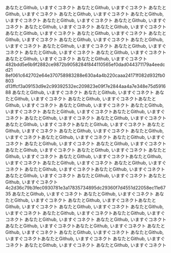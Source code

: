 あなたとGithub, いますぐコネクト あなたとGithub, いますぐコネクト あなたとGithub, いますぐコネクト あなたとGithub, いますぐコネクト あなたとGithub, いますぐコネクト あなたとGithub, いますぐコネクト あなたとGithub, いますぐコネクト あなたとGithub, いますぐコネクト あなたとGithub, いますぐコネクト あなたとGithub, いますぐコネクト あなたとGithub, いますぐコネクト あなたとGithub, いますぐコネクト あなたとGithub, いますぐコネクト あなたとGithub, いますぐコネクト あなたとGithub, いますぐコネクト あなたとGithub, いますぐコネクト あなたとGithub, いますぐコネクト あなたとGithub, いますぐコネクト あなたとGithub, いますぐコネクト あなたとGithub, いますぐコネクト 482bdd5e6b9f2882ce9872b9058284f844110565ef0dad044371179a4eedcd21 8ef061c642702e64e370758983288e630a4a4b220caaa24171f082d932fb0803 d13ffcf3a09153d9e2c99392532ec209823e09f7e2844aa4a7e348e75d591688
あなたとGithub, いますぐコネクト あなたとGithub, いますぐコネクト あなたとGithub, いますぐコネクト あなたとGithub, いますぐコネクトあなたとGithub, いますぐコネクト あなたとGithub, いますぐコネクト あなたとGithub, いますぐコネクト あなたとGithub, いますぐコネクトあなたとGithub, いますぐコネクト あなたとGithub, いますぐコネクト あなたとGithub, いますぐコネクト あなたとGithub, いますぐコネクトあなたとGithub, いますぐコネクト あなたとGithub, いますぐコネクト あなたとGithub, いますぐコネクト あなたとGithub, いますぐコネクトあなたとGithub, いますぐコネクト あなたとGithub, いますぐコネクト あなたとGithub, いますぐコネクト あなたとGithub, いますぐコネクトあなたとGithub, いますぐコネクト あなたとGithub, いますぐコネクト あなたとGithub, いますぐコネクト あなたとGithub, いますぐコネクトあなたとGithub, いますぐコネクト あなたとGithub, いますぐコネクト あなたとGithub, いますぐコネクト あなたとGithub, いますぐコネクトあなたとGithub, いますぐコネクト あなたとGithub, いますぐコネクト あなたとGithub, いますぐコネクト あなたとGithub, いますぐコネクト
4c2d36c79b3fec0930781e3a17835734895dc29360f7d4551d22058ec11e6735
あなたとGithub, いますぐコネクト あなたとGithub, いますぐコネクト あなたとGithub, いますぐコネクト あなたとGithub, いますぐコネクトあなたとGithub, いますぐコネクト あなたとGithub, いますぐコネクト あなたとGithub, いますぐコネクト あなたとGithub, いますぐコネクトあなたとGithub, いますぐコネクト あなたとGithub, いますぐコネクト あなたとGithub, いますぐコネクト あなたとGithub, いますぐコネクトあなたとGithub, いますぐコネクト あなたとGithub, いますぐコネクト あなたとGithub, いますぐコネクト あなたとGithub, いますぐコネクトあなたとGithub, いますぐコネクト あなたとGithub, いますぐコネクト あなたとGithub, いますぐコネクト あなたとGithub, いますぐコネクト
